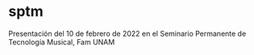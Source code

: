 # sptm
Presentación del 10 de febrero de 2022 en el Seminario Permanente de Tecnología Musical, Fam UNAM
